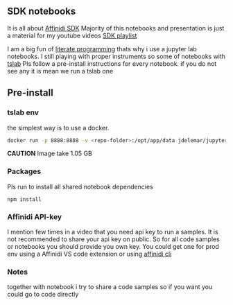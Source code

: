 ## SDK notebooks 
It is all about [Affinidi SDK](https://github.com/affinityproject/affinidi-core-sdk)
Majority of this notebooks and presentation is just a material for my youtube videos 
[SDK playlist](https://www.youtube.com/watch?v=Pk5Rnd5ixCI&list=PL1e3Vu_V-AU9yKjCWIPWDZylRVZvw5kPW)

I am a big fun of [literate programming](https://en.wikipedia.org/wiki/Literate_programming) thats why i use a jupyter lab notebooks.
I still playing with proper instruments so some of notebooks with  [tslab](https://github.com/yunabe/tslab)
Pls follow a pre-install instructions for every notebook. if you do not see any it is mean we run a tslab one 

## Pre-install

### tslab env 

the simplest way is to use a docker.

```bash
docker run -p 8888:8888 -v <repo-folder>:/opt/app/data jdelemar/jupyterlab
```
**CAUTION** Image take 1.05 GB

### Packages 
Pls run to install all shared notebook dependencies 
```
npm install
```
### Affinidi API-key
I mention few times in a video that you need api key to run a samples. It is not recommended to share your api key on public.
So for all code samples or notebooks you should provide you own key.
You could get one for prod env using a Affinidi VS code extension or using [affinidi cli](https://github.com/affinidi/affinidi-cli)

### Notes 
together with notebook i try to share a code samples so if you want you could go to code directly

